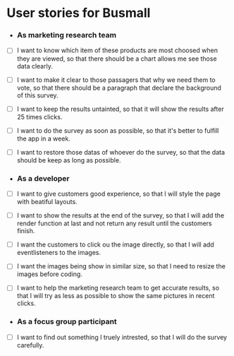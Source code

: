 # User stories for Busmall

* ### As marketing research team
-[ ] I want to know which item of these products are most choosed when they are viewed, so that there should be a chart allows me see those data clearly.
-[ ] I want to make it clear to those passagers that why we need them to vote, so that there should be a paragraph that declare the background of this survey.
-[ ] I want to keep the results untainted, so that it will show the results after 25 times clicks.
-[ ] I want to do the survey as soon as possible, so that it's better to fulfill the app in a week.
-[ ] I want to restore those datas of whoever do the survey, so that the data should be keep as long as possible.




* ### As a developer
-[ ] I want to give customers good experience, so that I will style the page with beatiful layouts.
-[ ] I want to show the results at the end of the survey, so that I will add the render function at last and not return any result until the customers finish.
-[ ] I want the customers to click ou the image directly, so that I will add eventlisteners to the images.
-[ ] I want the images being show in similar size, so that I need to resize the images before coding.
-[ ] I want to help the marketing research team to get accurate results, so that I will try as less as possible to show the same pictures in recent clicks.




* ### As a focus group participant
-[ ] I want to find out something I truely intrested, so that I will do the survey carefully.
